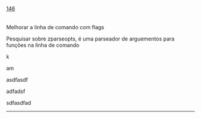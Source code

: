 [146](https://github.com/guilhermeprokisch/ideias/issues/146) 
###### 

Melhorar a linha de comando com flags


Pesquisar sobre zparseopts, é uma parseador de arguementos para funções na linha de comando


k


am


asdfasdf


adfadsf


sdfasdfad

-------------------------------------------------------------------------------

